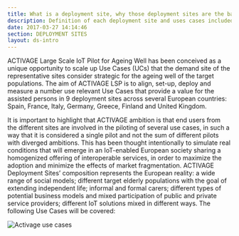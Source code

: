 ```yaml
---
title: What is a deployment site, why those deployment sites are the basis of the project, what is the goal in each one
description: Definition of each deployment site and uses cases included 
date: 2017-03-27 14:14:46
section: DEPLOYMENT SITES
layout: ds-intro
---
```

ACTIVAGE Large Scale IoT Pilot for Ageing Well has been conceived as a unique opportunity to scale up Use Cases (UCs) that the demand site of the representative sites consider strategic for the ageing well of the target populations. The aim of ACTIVAGE LSP is to align, set-up, deploy and measure a number use relevant Use Cases that provide a value for the assisted persons in 9 deployment sites across several European countries: Spain, France, Italy, Germany, Greece, Finland and United Kingdom.

It is important to highlight that ACTIVAGE ambition is that end users from the different sites are involved in the piloting of several use cases, in such a way that it is considered a single pilot and not the sum of different pilots with diverged ambitions. This has been thought intentionally to simulate real conditions that will emerge in an IoT-enabled European society sharing a homogenized offering of interoperable services, in order to maximize the adoption and minimize the effects of market fragmentation. ACTIVAGE Deployment Sites’ composition represents the European reality: a wide range of social models; different target elderly populations with the goal of extending independent life; informal and formal carers; different types of potential business models and mixed participation of public and private service providers; different IoT solutions mixed in different ways. The following Use Cases will be covered:

<!--[Activage use cases](/images/deployment-sites/smart_living_environments.png "Activage use cases")-->

![Activage use cases](/images/deployment-sites/ageing_well.png "Activage use cases")

